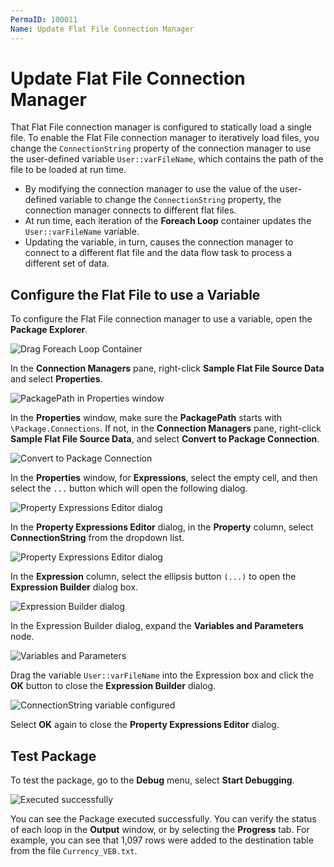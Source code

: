 ```yaml
---
PermaID: 100011
Name: Update Flat File Connection Manager
---
```


# Update Flat File Connection Manager

That Flat File connection manager is configured to statically load a single file. To enable the Flat File connection manager to iteratively load files, you change the `ConnectionString` property of the connection manager to use the user-defined variable `User::varFileName`, which contains the path of the file to be loaded at run time.

 - By modifying the connection manager to use the value of the user-defined variable to change the `ConnectionString` property, the connection manager connects to different flat files. 
 - At run time, each iteration of the **Foreach Loop** container updates the `User::varFileName` variable. 
 - Updating the variable, in turn, causes the connection manager to connect to a different flat file and the data flow task to process a different set of data.

## Configure the Flat File to use a Variable

To configure the Flat File connection manager to use a variable, open the **Package Explorer**.

<img src="images/update-flat-file-connection-manager-1.png" alt="Drag Foreach Loop Container">

In the **Connection Managers** pane, right-click **Sample Flat File Source Data** and select **Properties**.

<img src="images/update-flat-file-connection-manager-2.png" alt="PackagePath in Properties window">

In the **Properties** window, make sure the **PackagePath** starts with `\Package.Connections`. If not, in the **Connection Managers** pane, right-click **Sample Flat File Source Data**, and select **Convert to Package Connection**.

<img src="images/update-flat-file-connection-manager-6.png" alt="Convert to Package Connection">

In the **Properties** window, for **Expressions**, select the empty cell, and then select the `...` button which will open the following dialog.

<img src="images/update-flat-file-connection-manager-3.png" alt="Property Expressions Editor dialog">

In the **Property Expressions Editor** dialog, in the **Property** column, select **ConnectionString** from the dropdown list.

<img src="images/update-flat-file-connection-manager-4.png" alt="Property Expressions Editor dialog">

In the **Expression** column, select the ellipsis button `(...)` to open the **Expression Builder** dialog box.

<img src="images/update-flat-file-connection-manager-5.png" alt="Expression Builder dialog">

In the Expression Builder dialog, expand the **Variables and Parameters** node.

<img src="images/update-flat-file-connection-manager-7.png" alt="Variables and Parameters">

Drag the variable `User::varFileName` into the Expression box and click the **OK** button to close the **Expression Builder** dialog.

<img src="images/update-flat-file-connection-manager-8.png" alt="ConnectionString variable configured">

Select **OK** again to close the **Property Expressions Editor** dialog.

## Test Package

To test the package, go to the **Debug** menu, select **Start Debugging**.

<img src="images/update-flat-file-connection-manager-9.png" alt="Executed successfully">

You can see the Package executed successfully. You can verify the status of each loop in the **Output** window, or by selecting the **Progress** tab. For example, you can see that 1,097 rows were added to the destination table from the file `Currency_VEB.txt`.

 
